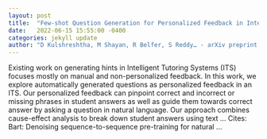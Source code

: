 ```yaml
---
layout: post
title:  "Few-shot Question Generation for Personalized Feedback in Intelligent Tutoring Systems"
date:   2022-06-15 15:55:00 -0400
categories: jekyll update
author: "D Kulshreshtha, M Shayan, R Belfer, S Reddy… - arXiv preprint arXiv …, 2022"
---
```

Existing work on generating hints in Intelligent Tutoring Systems (ITS) focuses mostly on manual and non-personalized feedback. In this work, we explore automatically generated questions as personalized feedback in an ITS. Our personalized feedback can pinpoint correct and incorrect or missing phrases in student answers as well as guide them towards correct answer by asking a question in natural language. Our approach combines cause-effect analysis to break down student answers using text …
Cites: ‪Bart: Denoising sequence-to-sequence pre-training for natural …‬  